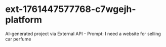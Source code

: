 # ext-1761447577768-c7wgejh-platform
AI-generated project via External API - Prompt: I need a website for selling car perfume
